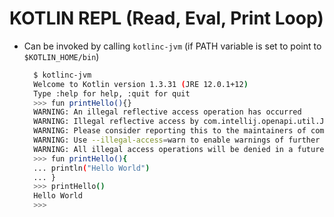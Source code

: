 # KOTLIN REPL (Read, Eval, Print Loop)

- Can be invoked by calling `kotlinc-jvm` (if PATH variable is set to point to `$KOTLIN_HOME/bin`)

  ```bash
    $ kotlinc-jvm
    Welcome to Kotlin version 1.3.31 (JRE 12.0.1+12)
    Type :help for help, :quit for quit
    >>> fun printHello(){}
    WARNING: An illegal reflective access operation has occurred
    WARNING: Illegal reflective access by com.intellij.openapi.util.JDOMUtil$2 to constructor com.sun.xml.internal.stream.XMLInputFactoryImpl()
    WARNING: Please consider reporting this to the maintainers of com.intellij.openapi.util.JDOMUtil$2
    WARNING: Use --illegal-access=warn to enable warnings of further illegal reflective access operations
    WARNING: All illegal access operations will be denied in a future release
    >>> fun printHello(){
    ... println("Hello World")
    ... }
    >>> printHello()
    Hello World
    >>>
  ```
